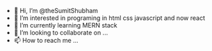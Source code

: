 - 👋 Hi, I’m @theSumitShubham
- 👀 I’m interested in programing in html css javascript and now react
- 🌱 I’m currently learning MERN stack
- 💞️ I’m looking to collaborate on ...
- 📫 How to reach me ...

<!---
theSumitShubham/theSumitShubham is a ✨ special ✨ repository because its `README.md` (this file) appears on your GitHub profile.
You can click the Preview link to take a look at your changes.
--->
